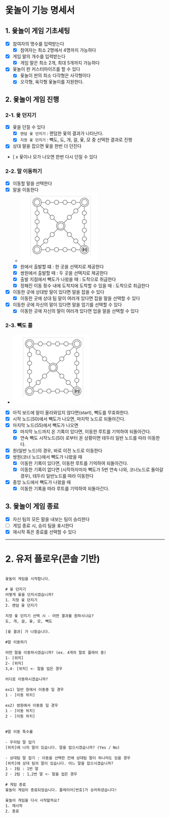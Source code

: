 # 웇놀이 기능 명세서

## 1. 윷놀이 게임 기초세팅
- [x] 참여자의 명수를 입력받는다
  - [x] 참여자는 최소 2명에서 4명까지 가능하다
- [x] 게임 말의 개수를 입력받는다
  - [x] 게임 말은 최소 2개, 최대 5개까지 가능하다
- [x] 윷놀이 판 커스터마이즈를 할 수 있다
  - [x] 윷놀이 판의 최소 다각형은 사각형이다
  - [x] 오각형, 육각형 윷놀이를 지원한다.

## 2. 윷놀이 게임 진행

### 2-1. 윷 던지기
- [x] 윷을 던질 수 있다
  - [x] `랜덤 윷 던지기` : 랜덤한 윷의 결과가 나타난다.
  - [x] `지정 윷 던지기` : 빽도, 도, 개, 걸, 윷, 모 중 선택한 결과로 진행
- [x] 상대 말을 잡으면 윷을 한번 더 던진다
- [ x 윷이나 모가 나오면 한번 다시 던질 수 있다

### 2-2. 말 이동하기
- [x] 이동할 말을 선택한다
- [x] 말을 이동한다
  - ![yutnoriEx.png](yutnoriEx.png)
  - [x] 원에서 출발할 떄 : 한 곳을 선택지로 제공한다
  - [x] 쌍원에서 출발할 때 : 두 곳을 선택지로 제공한다
  - [x] 출발 지점에서 빽도가 나왔을 때 : 도착으로 취급한다
  - [x] 정해진 이동 횟수 내에 도착지에 도착할 수 있을 때 : 도착으로 취급한다
- [x] 이동한 곳에 상대방 말이 있다면 말을 잡을 수 있다
  - [x] 이동한 곳에 상대 팀 말이 여러개 있다면 잡을 말을 선택할 수 있다
- [x] 이동한 곳에 자신의 말이 있다면 말을 업기를 선택할 수 있다 
  - [x] 이동한 곳에 자신의 말이 여러개 있다면 업을 말을 선택할 수 있다 

### 2-3. 빽도 룰
  - ![yutnoriEx.png](yutnoriEx.png)
  - [x] 아직 보드에 말이 올라와있지 않다면(start), 빽도를 무효화한다.
  - [x] 시작 노드(S0)에서 빽도가 나오면, 마지막 노드로 되돌아간다.
  - [x] 마지막 노드(S5)에서 빽도가 나오면
    - [x] 마지막 노드까지 온 기록이 있다면, 이동한 루트를 기억하여 되돌아간다.
    - [x] 연속 빽도 시작노드(S0) 로부터 온 상황이면 테두리 일반 노드를 따라 이동한다.
  - [x] 원(일반 노드)의 경우, 바로 이전 노드로 이동한다
  - [x] 쌍원(코너 노드)에서 빽도가 나왔을 때
    - [x] 이동한 기록이 있다면, 이동한 루트를 기억하여 되돌아간다.
    - [x] 이동한 기록이 없다면 (시작하자마자 빽도가 5번 연속 나와, 코너노드로 돌아갈 경우), 테두리 일반노드를 따라 이동한다
  - [x] 중앙 노드에서 빽도가 나왔을 때
    - [x] 이동한 기록을 따라 루트를 기억하여 되돌아간다.

## 3. 윷놀이 게임 종료
- [x] 자신 팀의 모든 말을 내보는 팀이 승리한다
- [ ] 게임 종료 시, 승리 팀을 표시한다
- [x] 재시작 혹은 종료를 선택할 수 있다

---

# 2. 유저 플로우(콘솔 기반)


```text

윷놀이 게임을 시작합니다.

# 윷 던지기
어떻게 윷을 던지시겠습니까?
1. 지정 윷 던지기
2. 랜덤 윷 던지기

지정 윷 던지기 선택 시 - 어떤 결과를 원하시나요?
도, 개, 걸, 윷, 모, 빽도

[윷 결과] 가 나왔습니다.

#말 이동하기

어떤 말을 이동하시겠습니까? (ex. 4개의 말로 플레이 중)
1- [위치]
2- [위치]
3,4- [위치] <- 말을 업은 경우

어디로 이동하시겠습니까?

ex1) 일반 원에서 이동중 일 경우
1 - [이동 위치]

ex2) 쌍원에서 이동중 일 경우
1 - [이동 위치]
2 - [이동 위치]


#말 이동 특수룰

- 우리팀 말 업기
[위치]에 나의 말이 있습니다. 말을 업으시겠습니까? (Yes / No)

- 상대팀 말 잡기 : 이동을 선택한 칸에 상대팀 말이 하나라도 있을 경우
[위치]에 상대 팀의 말이 있습니다. 어느 말을 잡으시겠습니까?
1 - 1팀 : 1번 말
2 - 2팀 : 1,2번 말 <- 말을 업은 경우

# 게임 종료
윷놀이 게임이 종료되었습니다. 플레이어[번호]가 승리하셨습니다!

윷놀이 게임을 다시 시작할까요?
1. 재시작
2. 종료
```

